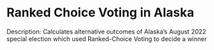 # Ranked Choice Voting in Alaska

Description: Calculates alternative outcomes of Alaska’s August 2022 special election which used Ranked-Choice Voting to decide a winner
